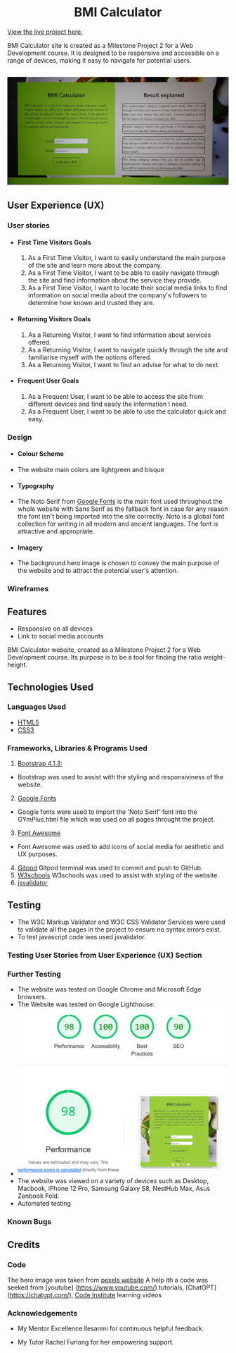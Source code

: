 <h1 align="center">BMI Calculator</h1>

[View the live project here.](https://krasi5.github.io/Milestone2/)

BMI Calculator site is created as a Milestone Project 2 for a Web Development course. It is designed to be responsive and accessible on a range of devices, making it easy to navigate for potential users.

<h2 text-align="center"><img src="assets/bmi_main.jpg"></h2>


## User Experience (UX)

 ### User stories
       
  -   #### First Time Visitors Goals
  
      1. As a First Time Visitor, I want to easily understand the main purpose of the site and learn more about the company.
      2. As a First Time Visitor, I want to be able to easily navigate through the site and find information about the service they provide.
      3. As a First Time Visitor, I want to locate their social media links to find information on social media about the company's followers to determine how known and trusted they are.
 

  -   #### Returning Visitors Goals
      1. As a Returning Visitor, I want to find information about services offered.
      2. As a Returning Visitor, I want to navigate quickly through the site and familiarise myself with the options offered.
      3. As a Returning Visitor, I want to find an advise for what to do next. 
  
  -   #### Frequent User Goals
      1. As a Frequent User, I want to be able to access the site from different devices and find easily the information I need.
      2. As a Frequent User, I want to be able to use the calculator quick and easy.
      
  
 ### Design

 -  #### Colour Scheme
  -   The website main colors are lightgreen and bisque
 -  #### Typography
  -   The Noto Serif from [Google Fonts](https://fonts.google.com/) is the main font used throughout the whole website with Sans Serif as the fallback font in case for any reason the font isn't being imported into the site correctly. Noto is a global font collection for writing in all modern and ancient languages. The font is attractive and appropriate. 
 -  #### Imagery
   - The background hero image is chosen to convey the main purpose of the website and to attract the potential user's attention.

 ### Wireframes

 ## Features
  - Responsive on all devices
  - Link to social media accounts
 
  BMI Calculator website, created as a Milestone Project 2 for a Web Development course. Its purpose is to be a tool for finding the ratio weight-height.
## Technologies Used

### Languages Used 
-   [HTML5](https://en.wikipedia.org/wiki/HTML5)
-   [CSS3](https://en.wikipedia.org/wiki/CSS)

### Frameworks, Libraries & Programs Used
1. [Bootstrap 4.1.3:](https://getbootstrap.com/docs/4.1/getting-started/introduction/)
 - Bootstrap was used to assist with the styling and responsiviness of the website.
 2. [Google Fonts](https://fonts.google.com/)
 - Google fonts were used to import the 'Noto Serif' font into the GYmPlus.html file which was used on all pages throught the project.
 3. [Font Awesome](https://fontawesome.com/)
 - Font Awesome was used to add icons of social media for aesthetic and UX purposes.
 4. [Gitpod](https://gitpod.io/) 
  Gitpod terminal was used to commit and push to GitHub.
 5. [W3schools](https://www.w3schools.com/) 
 W3schools was used to assist with styling of the website.
 6. [jsvalidator](https://jsvalidator.com/)
## Testing
 - The W3C Markup Validator and W3C CSS Validator Services were used to validate all the pages in the project to ensure no syntax errors exist.
 - To test javascript code was used jsvalidator.

### Testing User Stories from User Experience (UX) Section

### Further Testing
-  The website was tested on Google Chrome and Microsoft Edge browsers.
-  The Website was tested on Google Lighthouse:
-  <img src="assets/documents/lighthouse.jpg">
-  The website was viewed on a variety of devices such as Desktop, Macbook, iPhone 12 Pro, Samsung Galaxy S8, NestHub Max, Asus Zenbook Fold.
- Automated testing 
### Known Bugs

## Credits

### Code
The hero image was taken from [pexels website](https://www.pexels.com/)
A help ith a code was seeked from [youtube] (https://www.youtube.com/) tutorials, 
[ChatGPT] (https://chatgpt.com/),
[Code Institute](https://learn.codeinstitute.net/ci_program/level5diplomainwebappdevelopment) learning videos

### Acknowledgements

-  My Mentor Excellence Ilesanmi for continuous helpful feedback.

-  My Tutor Rachel Furlong for her empowering support.
